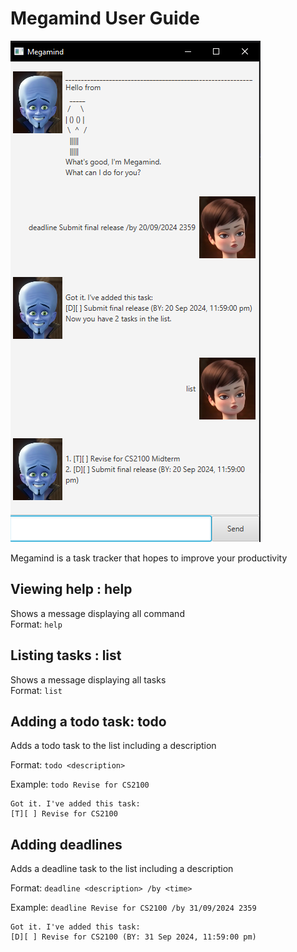# Megamind User Guide
![Ui.png](Ui.png)

Megamind is a task tracker that hopes to improve your productivity

## Viewing help : help
Shows a message displaying all command
<br/>
Format: `help`

## Listing tasks : list
Shows a message displaying all tasks
<br/>
Format: `list`


## Adding a todo task: todo
Adds a todo task to the list including a description
<br/>

Format: `todo <description>`
<br/>

Example: `todo Revise for CS2100`
<br/>

```
Got it. I've added this task:
[T][ ] Revise for CS2100
```


## Adding deadlines
Adds a deadline task to the list including a description
<br/>

Format: `deadline <description> /by <time>`
<br/>

Example: `deadline Revise for CS2100 /by 31/09/2024 2359`
<br/>

```
Got it. I've added this task:
[D][ ] Revise for CS2100 (BY: 31 Sep 2024, 11:59:00 pm)
```